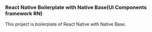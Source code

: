 ### React Native Boilerplate with Native Base(UI Components framework RN)
This project is boilerplate of React Native with Native Base.
